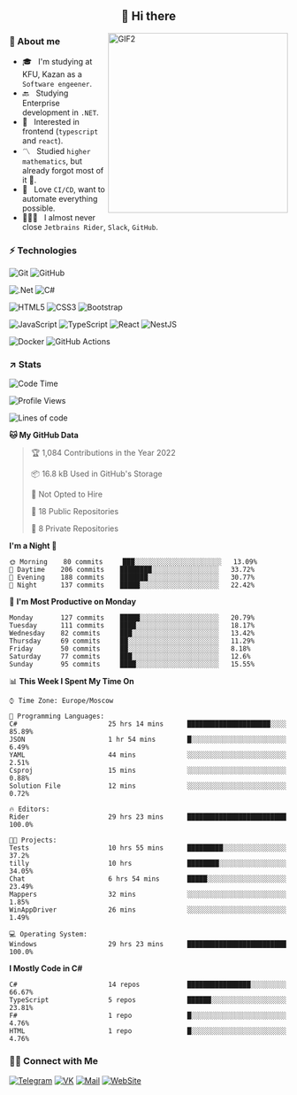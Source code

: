 <h2 align="center">👋 Hi there</h1>
<img align="right" alt="GIF2" src="https://user-images.githubusercontent.com/77479370/183249372-b46e9216-d622-4f3a-ad67-84b1a2c3049c.gif" width="325"/>


<h3>🧐 About me</h3>

- 🎓 &nbsp; I'm studying at KFU, Kazan as a `Software engeener`.
- 🔙 &nbsp; Studying Enterprise development in `.NET`.
- 💠 &nbsp; Interested in frontend (`typescript` and `react`).
- 〽️ &nbsp; Studied `higher mathematics`, but already forgot most of it 🤪.
- 💚 &nbsp; Love `CI/CD`, want to automate everything possible.
- 👨🏻‍💻 &nbsp; I almost never close `Jetbrains Rider`, `Slack`, `GitHub`. 


<h3>⚡ Technologies</h3>

![Git](https://img.shields.io/badge/git-%23F05033.svg?style=for-the-badge&logo=git&logoColor=white)
![GitHub](https://img.shields.io/badge/GitHub-100000?style=for-the-badge&logo=github&logoColor=white)

![.Net](https://img.shields.io/badge/.NET-5C2D91?style=for-the-badge&logo=.net&logoColor=white)
![C#](https://img.shields.io/badge/c%23-%23239120.svg?style=for-the-badge&logo=c-sharp&logoColor=white)

![HTML5](https://img.shields.io/badge/html5-%23E34F26.svg?style=for-the-badge&logo=html5&logoColor=white)
![CSS3](https://img.shields.io/badge/css3-%231572B6.svg?style=for-the-badge&logo=css3&logoColor=white)
![Bootstrap](https://img.shields.io/badge/Bootstrap-563D7C?style=for-the-badge&logo=bootstrap&logoColor=white)

![JavaScript](https://img.shields.io/badge/javascript-%23323330.svg?style=for-the-badge&logo=javascript&logoColor=%23F7DF1E)
![TypeScript](https://img.shields.io/badge/typescript-%23007ACC.svg?style=for-the-badge&logo=typescript&logoColor=white)
![React](https://img.shields.io/badge/react-%2320232a.svg?style=for-the-badge&logo=react&logoColor=%2361DAFB)
![NestJS](https://img.shields.io/badge/nestjs-E0234E?style=for-the-badge&logo=nestjs&logoColor=white)

![Docker](https://img.shields.io/badge/docker-%230db7ed.svg?style=for-the-badge&logo=docker&logoColor=white)
![GitHub Actions](https://img.shields.io/badge/github%20actions-%232671E5.svg?style=for-the-badge&logo=githubactions&logoColor=white)


<h3>↗️ Stats</h3>


<!--START_SECTION:waka-->
![Code Time](http://img.shields.io/badge/Code%20Time-559%20hrs%204%20mins-blue)

![Profile Views](http://img.shields.io/badge/Profile%20Views-1-blue)

![Lines of code](https://img.shields.io/badge/From%20Hello%20World%20I%27ve%20Written-484%20Thousand%20lines%20of%20code-blue)

**🐱 My GitHub Data** 

> 🏆 1,084 Contributions in the Year 2022
 > 
> 📦 16.8 kB Used in GitHub's Storage 
 > 
> 🚫 Not Opted to Hire
 > 
> 📜 18 Public Repositories 
 > 
> 🔑 8 Private Repositories  
 > 
**I'm a Night 🦉** 

```text
🌞 Morning    80 commits     ███░░░░░░░░░░░░░░░░░░░░░░   13.09% 
🌆 Daytime    206 commits    ████████░░░░░░░░░░░░░░░░░   33.72% 
🌃 Evening    188 commits    ███████░░░░░░░░░░░░░░░░░░   30.77% 
🌙 Night      137 commits    █████░░░░░░░░░░░░░░░░░░░░   22.42%

```
📅 **I'm Most Productive on Monday** 

```text
Monday       127 commits    █████░░░░░░░░░░░░░░░░░░░░   20.79% 
Tuesday      111 commits    ████░░░░░░░░░░░░░░░░░░░░░   18.17% 
Wednesday    82 commits     ███░░░░░░░░░░░░░░░░░░░░░░   13.42% 
Thursday     69 commits     ██░░░░░░░░░░░░░░░░░░░░░░░   11.29% 
Friday       50 commits     ██░░░░░░░░░░░░░░░░░░░░░░░   8.18% 
Saturday     77 commits     ███░░░░░░░░░░░░░░░░░░░░░░   12.6% 
Sunday       95 commits     ████░░░░░░░░░░░░░░░░░░░░░   15.55%

```


📊 **This Week I Spent My Time On** 

```text
⌚︎ Time Zone: Europe/Moscow

💬 Programming Languages: 
C#                       25 hrs 14 mins      █████████████████████░░░░   85.89% 
JSON                     1 hr 54 mins        █░░░░░░░░░░░░░░░░░░░░░░░░   6.49% 
YAML                     44 mins             ░░░░░░░░░░░░░░░░░░░░░░░░░   2.51% 
Csproj                   15 mins             ░░░░░░░░░░░░░░░░░░░░░░░░░   0.88% 
Solution File            12 mins             ░░░░░░░░░░░░░░░░░░░░░░░░░   0.72%

🔥 Editors: 
Rider                    29 hrs 23 mins      █████████████████████████   100.0%

🐱‍💻 Projects: 
Tests                    10 hrs 55 mins      █████████░░░░░░░░░░░░░░░░   37.2% 
tilly                    10 hrs              ████████░░░░░░░░░░░░░░░░░   34.05% 
Chat                     6 hrs 54 mins       █████░░░░░░░░░░░░░░░░░░░░   23.49% 
Mappers                  32 mins             ░░░░░░░░░░░░░░░░░░░░░░░░░   1.85% 
WinAppDriver             26 mins             ░░░░░░░░░░░░░░░░░░░░░░░░░   1.49%

💻 Operating System: 
Windows                  29 hrs 23 mins      █████████████████████████   100.0%

```

**I Mostly Code in C#** 

```text
C#                       14 repos            ████████████████░░░░░░░░░   66.67% 
TypeScript               5 repos             ██████░░░░░░░░░░░░░░░░░░░   23.81% 
F#                       1 repo              █░░░░░░░░░░░░░░░░░░░░░░░░   4.76% 
HTML                     1 repo              █░░░░░░░░░░░░░░░░░░░░░░░░   4.76%

```



<!--END_SECTION:waka-->


<h3> 🤝🏻 Connect with Me </h3>

[![Telegram](https://img.shields.io/badge/Telegram-2CA5E0?style=for-the-badge&logo=telegram&logoColor=white)](https://t.me/ASLipatov)
[![VK](https://img.shields.io/badge/вконтакте-%232E87FB.svg?&style=for-the-badge&logo=vk&logoColor=white)](https://vk.com/lipatov.alexander)
[![Mail](https://img.shields.io/badge/Email-red?&style=for-the-badge&logo=Mail.Ru)](mailto:lipatov.work@bk.ru)
[![WebSite](https://img.shields.io/badge/-lipatovalexander.github.io-green?style=for-the-badge)](https://lipatovalexander.github.io)
